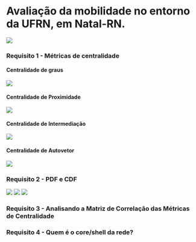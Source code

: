 # Avaliação da mobilidade no entorno da UFRN, em Natal-RN.

![](imagens/1.0.png)
### Requisito 1 - Métricas de centralidade
#### Centralidade de graus

![](imagens/2.0.png)

#### Centralidade de Proximidade

![](imagens/3.0.png)

#### Centralidade de Intermediação

![](imagens/4.0.png)
#### Centralidade de Autovetor
![](imagens/5.0.png)

### Requisito 2 - PDF e CDF
![](imagens/6.0.png)
![](imagens/7.0.png)
![](imagens/8.0.png)


### Requisito 3 - Analisando a Matriz de Correlação das Métricas de Centralidade

### Requisito 4 - Quem é o core/shell da rede?
